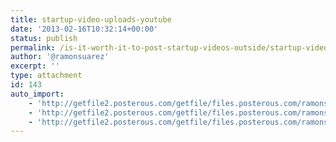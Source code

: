 ```yaml
---
title: startup-video-uploads-youtube
date: '2013-02-16T10:32:14+00:00'
status: publish
permalink: /is-it-worth-it-to-post-startup-videos-outside/startup-video-uploads-youtube
author: '@ramonsuarez'
excerpt: ''
type: attachment
id: 143
auto_import:
    - 'http://getfile2.posterous.com/getfile/files.posterous.com/ramonsuarez/5SJMssCbRBdrhs3Cifxyuut952wd1sIcQGrpSdD1hDctAqwwKbDt3AvEiBvd/startup-video-uploads-youtube-.png'
    - 'http://getfile2.posterous.com/getfile/files.posterous.com/ramonsuarez/5SJMssCbRBdrhs3Cifxyuut952wd1sIcQGrpSdD1hDctAqwwKbDt3AvEiBvd/startup-video-uploads-youtube-.png'
    - 'http://getfile2.posterous.com/getfile/files.posterous.com/ramonsuarez/5SJMssCbRBdrhs3Cifxyuut952wd1sIcQGrpSdD1hDctAqwwKbDt3AvEiBvd/startup-video-uploads-youtube-.png'
---
```

<!DOCTYPE html PUBLIC "-//W3C//DTD HTML 4.0 Transitional//EN" "http://www.w3.org/TR/REC-html40/loose.dtd">
<?xml encoding="UTF-8">
